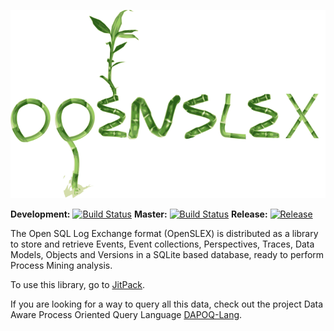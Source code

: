 ![OpenSLEX](/doc/images/logo.png)

**Development:** [![Build Status](https://travis-ci.org/edugonza/OpenSLEX.svg?branch=development)](https://travis-ci.org/edugonza/OpenSLEX) **Master:** [![Build Status](https://travis-ci.org/edugonza/OpenSLEX.svg?branch=master)](https://travis-ci.org/edugonza/OpenSLEX) **Release:** [![Release](https://jitpack.io/v/edugonza/OpenSLEX.svg?style=flat-square)](https://jitpack.io/#edugonza/OpenSLEX)


The Open SQL Log Exchange format (OpenSLEX) is distributed as a library to store and retrieve Events, Event collections, Perspectives, Traces, Data Models, Objects and Versions in a SQLite based database, ready to perform Process Mining analysis.

To use this library, go to [JitPack](https://jitpack.io/#edugonza/OpenSLEX).

If you are looking for a way to query all this data, check out the project Data Aware Process Oriented Query Language [DAPOQ-Lang](https://github.com/edugonza/DAPOQ-Lang).
